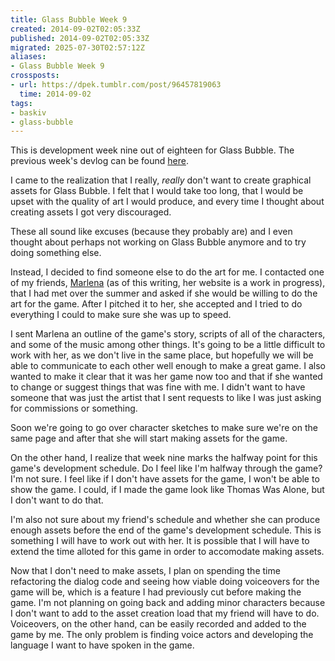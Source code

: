 ```yaml
---
title: Glass Bubble Week 9
created: 2014-09-02T02:05:33Z
published: 2014-09-02T02:05:33Z
migrated: 2025-07-30T02:57:12Z
aliases:
- Glass Bubble Week 9
crossposts:
- url: https://dpek.tumblr.com/post/96457819063
  time: 2014-09-02
tags:
- baskiv
- glass-bubble
---
```


This is development week nine out of eighteen for Glass Bubble. The previous week's devlog can be found [here](20140826024430.md).

I came to the realization that I really, *really* don't want to create graphical assets for Glass Bubble. I felt that I would take too long, that I would be upset with the quality of art I would produce, and every time I thought about creating assets I got very discouraged.

These all sound like excuses (because they probably are) and I even thought about perhaps not working on Glass Bubble anymore and to try doing something else.

Instead, I decided to find someone else to do the art for me. I contacted one of my friends, [Marlena](http://marlenaabraham.com/) (as of this writing, her website is a work in progress), that I had met over the summer and asked if she would be willing to do the art for the game. After I pitched it to her, she accepted and I tried to do everything I could to make sure she was up to speed.

I sent Marlena an outline of the game's story, scripts of all of the characters, and some of the music among other things. It's going to be a little difficult to work with her, as we don't live in the same place, but hopefully we will be able to communicate to each other well enough to make a great game. I also wanted to make it clear that it was her game now too and that if she wanted to change or suggest things that was fine with me. I didn't want to have someone that was just the artist that I sent requests to like I was just asking for commissions or something.

Soon we're going to go over character sketches to make sure we're on the same page and after that she will start making assets for the game.

On the other hand, I realize that week nine marks the halfway point for this game's development schedule. Do I feel like I'm halfway through the game? I'm not sure. I feel like if I don't have assets for the game, I won't be able to show the game. I could, if I made the game look like Thomas Was Alone, but I don't want to do that.

I'm also not sure about my friend's schedule and whether she can produce enough assets before the end of the game's development schedule. This is something I will have to work out with her. It is possible that I will have to extend the time alloted for this game in order to accomodate making assets.

Now that I don't need to make assets, I plan on spending the time refactoring the dialog code and seeing how viable doing voiceovers for the game will be, which is a feature I had previously cut before making the game. I'm not planning on going back and adding minor characters because I don't want to add to the asset creation load that my friend will have to do. Voiceovers, on the other hand, can be easily recorded and added to the game by me. The only problem is finding voice actors and developing the language I want to have spoken in the game.
